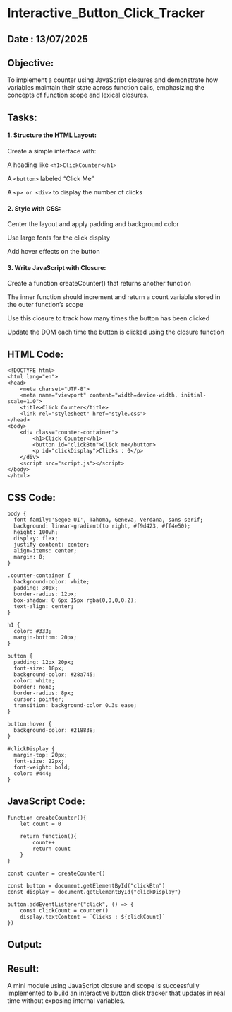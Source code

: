 # Interactive_Button_Click_Tracker
## Date : 13/07/2025
## Objective:
To implement a counter using JavaScript closures and demonstrate how variables maintain their state across function calls, emphasizing the concepts of function scope and lexical closures.

## Tasks:

#### 1. Structure the HTML Layout:
Create a simple interface with:

A heading like ```<h1>ClickCounter</h1>```

A ```<button>``` labeled “Click Me”

A ```<p> or <div>``` to display the number of clicks

#### 2. Style with CSS:
Center the layout and apply padding and background color

Use large fonts for the click display

Add hover effects on the button

#### 3. Write JavaScript with Closure:
Create a function createCounter() that returns another function

The inner function should increment and return a count variable stored in the outer function’s scope

Use this closure to track how many times the button has been clicked

Update the DOM each time the button is clicked using the closure function
## HTML Code:
```
<!DOCTYPE html>
<html lang="en">
<head>
    <meta charset="UTF-8">
    <meta name="viewport" content="width=device-width, initial-scale=1.0">
    <title>Click Counter</title>
    <link rel="stylesheet" href="style.css">
</head>
<body>
    <div class="counter-container">
        <h1>Click Counter</h1>
        <button id="clickBtn">Click me</button>
        <p id="clickDisplay">Clicks : 0</p>
    </div>
    <script src="script.js"></script>
</body>
</html>
```
## CSS Code:
```
body {
  font-family:'Segoe UI', Tahoma, Geneva, Verdana, sans-serif;
  background: linear-gradient(to right, #f9d423, #ff4e50);
  height: 100vh;
  display: flex;
  justify-content: center;
  align-items: center;
  margin: 0;
}

.counter-container {
  background-color: white;
  padding: 30px;
  border-radius: 12px;
  box-shadow: 0 6px 15px rgba(0,0,0,0.2);
  text-align: center;
}

h1 {
  color: #333;
  margin-bottom: 20px;
}

button {
  padding: 12px 20px;
  font-size: 18px;
  background-color: #28a745;
  color: white;
  border: none;
  border-radius: 8px;
  cursor: pointer;
  transition: background-color 0.3s ease;
}

button:hover {
  background-color: #218838;
}

#clickDisplay {
  margin-top: 20px;
  font-size: 22px;
  font-weight: bold;
  color: #444;
}
```
## JavaScript Code:
```
function createCounter(){
    let count = 0

    return function(){
        count++
        return count
    }
}

const counter = createCounter()

const button = document.getElementById("clickBtn")
const display = document.getElementById("clickDisplay")

button.addEventListener("click", () => {
    const clickCount = counter()
    display.textContent = `Clicks : ${clickCount}`
})
```
## Output:

## Result:
A mini module using JavaScript closure and scope is successfully implemented to build an interactive button click tracker that updates in real time without exposing internal variables.
